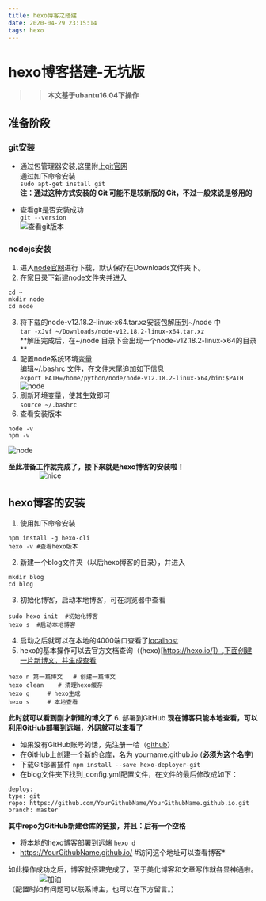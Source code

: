 ```yaml
---
title: hexo博客之搭建
date: 2020-04-29 23:15:14
tags: hexo
---
```

# hexo博客搭建-无坑版

>> **本文基于ubantu16.04下操作**

## 准备阶段
### git安装
<!--more-->
* 通过包管理器安装,这里附上[git官网](https://git-scm.com/)</br>
通过如下命令安装</br>
` sudo apt-get install git `</br>
**注：通过这种⽅式安装的 Git 可能不是较新版的 Git，不过⼀般来说是够⽤的**

* 查看git是否安装成功</br>
`git --version`</br>
![查看git版本](./查看git版本.jpg)

### nodejs安装
1. 进入[node官网](https://nodejs.org/)进行下载，默认保存在Downloads文件夹下。</br>
2. 在家目录下新建node文件夹并进入</br>
```
cd ~
mkdir node
cd node
```
3. 将下载的node-v12.18.2-linux-x64.tar.xz安装包解压到~/node 中</br>
`tar -xJvf ~/Downloads/node-v12.18.2-linux-x64.tar.xz`</br>
**解压完成后，在~/node 目录下会出现一个node-v12.18.2-linux-x64的目录**
4. 配置node系统环境变量</br>
编辑~/.bashrc 文件，在文件末尾追加如下信息</br>
`export PATH=/home/python/node/node-v12.18.2-linux-x64/bin:$PATH`</br>
![node](./node环境配置.jpg)
5. 刷新环境变量，使其生效即可</br>
`source ~/.bashrc`</br>
6. 查看安装版本
```
node -v
npm -v
```
![node](./node版本查看.jpg)

**至此准备工作就完成了，接下来就是hexo博客的安装啦！**</br>
&nbsp;&nbsp;&nbsp;&nbsp;&nbsp;&nbsp;&nbsp;&nbsp;&nbsp;&nbsp;&nbsp;&nbsp;&nbsp;&nbsp;&nbsp;&nbsp;![nice](./nice.jpg)

## hexo博客的安装
1. 使用如下命令安装</br>
```
npm install -g hexo-cli
hexo -v #查看hexo版本
```
2. 新建一个blog文件夹（以后hexo博客的目录），并进入
```
mkdir blog
cd blog
```
3. 初始化博客，启动本地博客，可在浏览器中查看
```
sudo hexo init  #初始化博客
hexo s  #启动本地博客
```
4. 启动之后就可以在本地的4000端口查看了[localhost](http://localhost:4000/)
5. hexo的基本操作可以去官方文档查询（(hexo)[https://hexo.io/]）,下面创建一片新博文，并生成查看
```
hexo n 第一篇博文   # 创建一篇博文
hexo clean    # 清理hexo缓存
hexo g     # hexo生成
hexo s     # 本地查看
```
**此时就可以看到刚才新建的博文了**
6. 部署到GitHub
**现在博客只能本地查看，可以利用GitHub部署到远端，外网就可以查看了**</br>
* 如果没有GitHub账号的话，先注册一哈（[github](https://github.com/)）
* 在GitHub上创建一个新的仓库，名为 yourname.github.io (**必须为这个名字**)
* 下载Git部署插件
`npm install --save hexo-deployer-git`
* 在blog文件夹下找到_config.yml配置文件，在文件的最后修改成如下：</br>
```
deploy:
type: git
repo: https://github.com/YourGithubName/YourGithubName.github.io.git
branch: master
```
**其中repo为GitHub新建仓库的链接，并且：后有一个空格**
* 将本地的hexo博客部署到远端
`hexo d`</br>
* https://YourGithubName.github.io/ #访问这个地址可以查看博客*

如此操作成功之后，博客就搭建完成了，至于美化博客和文章写作就各显神通啦。
&nbsp;&nbsp;&nbsp;&nbsp;&nbsp;&nbsp;&nbsp;&nbsp;&nbsp;&nbsp;&nbsp;&nbsp;&nbsp;&nbsp;&nbsp;&nbsp;![加油](./加油.jpg)</br>
（配置时如有问题可以联系博主，也可以在下方留言。）